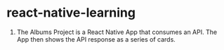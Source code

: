 # react-native-learning
1. The Albums Project is a React Native App that consumes an API. The App then shows the API response as a series of cards.
